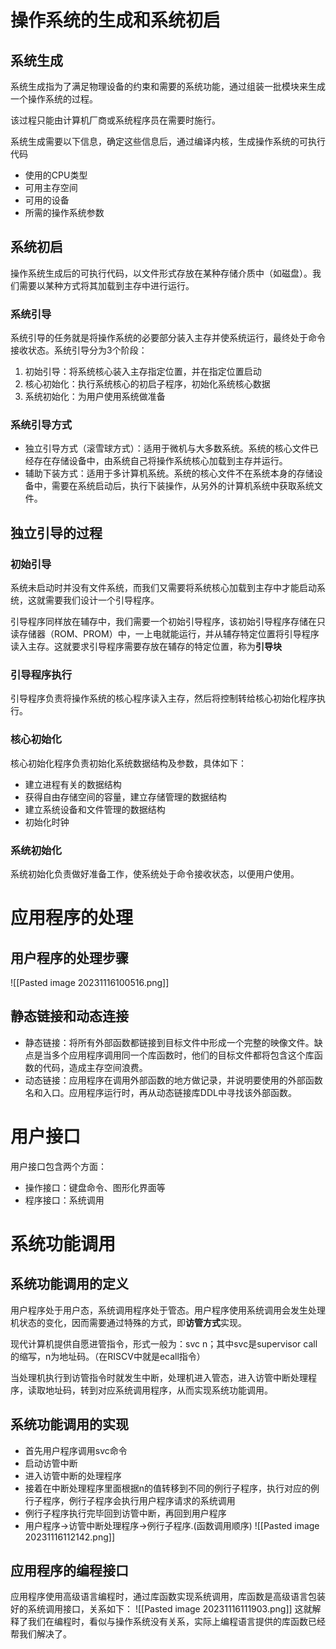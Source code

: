 # 操作系统的生成和系统初启
## 系统生成
系统生成指为了满足物理设备的约束和需要的系统功能，通过组装一批模块来生成一个操作系统的过程。

该过程只能由计算机厂商或系统程序员在需要时施行。

系统生成需要以下信息，确定这些信息后，通过编译内核，生成操作系统的可执行代码
- 使用的CPU类型
- 可用主存空间
- 可用的设备
- 所需的操作系统参数

## 系统初启
操作系统生成后的可执行代码，以文件形式存放在某种存储介质中（如磁盘）。我们需要以某种方式将其加载到主存中进行运行。

### 系统引导
系统引导的任务就是将操作系统的必要部分装入主存并使系统运行，最终处于命令接收状态。系统引导分为3个阶段：
1. 初始引导：将系统核心装入主存指定位置，并在指定位置启动
2. 核心初始化：执行系统核心的初启子程序，初始化系统核心数据
3. 系统初始化：为用户使用系统做准备

### 系统引导方式
- 独立引导方式（滚雪球方式）：适用于微机与大多数系统。系统的核心文件已经存在存储设备中，由系统自己将操作系统核心加载到主存并运行。
- 辅助下装方式：适用于多计算机系统。系统的核心文件不在系统本身的存储设备中，需要在系统启动后，执行下装操作，从另外的计算机系统中获取系统文件。

## 独立引导的过程
### 初始引导
系统未启动时并没有文件系统，而我们又需要将系统核心加载到主存中才能启动系统，这就需要我们设计一个引导程序。

引导程序同样放在辅存中，我们需要一个初始引导程序，该初始引导程序存储在只读存储器（ROM、PROM）中，一上电就能运行，并从辅存特定位置将引导程序读入主存。这就要求引导程序需要存放在辅存的特定位置，称为**引导块**

### 引导程序执行
引导程序负责将操作系统的核心程序读入主存，然后将控制转给核心初始化程序执行。

### 核心初始化
核心初始化程序负责初始化系统数据结构及参数，具体如下：
- 建立进程有关的数据结构
- 获得自由存储空间的容量，建立存储管理的数据结构
- 建立系统设备和文件管理的数据结构
- 初始化时钟

### 系统初始化
系统初始化负责做好准备工作，使系统处于命令接收状态，以便用户使用。

# 应用程序的处理
## 用户程序的处理步骤
![[Pasted image 20231116100516.png]]

## 静态链接和动态连接
- 静态链接：将所有外部函数都链接到目标文件中形成一个完整的映像文件。缺点是当多个应用程序调用同一个库函数时，他们的目标文件都将包含这个库函数的代码，造成主存空间浪费。
- 动态链接：应用程序在调用外部函数的地方做记录，并说明要使用的外部函数名和入口。应用程序运行时，再从动态链接库DDL中寻找该外部函数。

# 用户接口
用户接口包含两个方面：
- 操作接口：键盘命令、图形化界面等
- 程序接口：系统调用

# 系统功能调用
## 系统功能调用的定义
用户程序处于用户态，系统调用程序处于管态。用户程序使用系统调用会发生处理机状态的变化，因而需要通过特殊的方式，即**访管方式**实现。

现代计算机提供自愿进管指令，形式一般为：svc n；其中svc是supervisor call的缩写，n为地址码。（在RISCV中就是ecall指令）

当处理机执行到访管指令时就发生中断，处理机进入管态，进入访管中断处理程序，读取地址码，转到对应系统调用程序，从而实现系统功能调用。

## 系统功能调用的实现
- ⾸先⽤户程序调⽤svc命令 
- 启动访管中断 
- 进⼊访管中断的处理程序 
- 接着在中断处理程序⾥⾯根据n的值转移到不同的例⾏⼦程序，执⾏对应的例⾏⼦程序，例⾏⼦程序会执⾏⽤户程序请求的系统调⽤ 
- 例⾏⼦程序执⾏完毕回到访管中断，再回到⽤户程序 
- ⽤户程序->访管中断处理程序->例⾏⼦程序.(函数调⽤顺序)
![[Pasted image 20231116112142.png]]

## 应用程序的编程接口
应用程序使用高级语言编程时，通过库函数实现系统调用，库函数是高级语言包装好的系统调用接口，关系如下：
![[Pasted image 20231116111903.png]]
这就解释了我们在编程时，看似与操作系统没有关系，实际上编程语言提供的库函数已经帮我们解决了。




